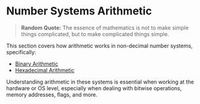 # Number Systems Arithmetic

> **Random Quote:** The essence of mathematics is not to make simple things complicated, but to make complicated things simple.

This section covers how arithmetic works in non-decimal number systems, specifically:

* [Binary Arithmetic](./11_binary_arithmetic.md)
* [Hexadecimal Arithmetic](./12_hexadecimal_arithmetic.md)

Understanding arithmetic in these systems is essential when working at the hardware or OS level, especially when dealing with bitwise operations, memory addresses, flags, and more.